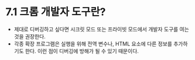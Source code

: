 # 7.1 크롬 개발자 도구란?

- 제대로 디버깅하고 싶다면 시크릿 모드 또는 프라이빗 모드에서 개발자 도구를 여는 것을 권장한다.
- 각종 확장 프로그램은 실행을 위해 전역 변수나, HTML 요소에 다른 정보를 추가하기도 한다. 이런 점이 디버깅에 방해가 될 수 있기 때문이다.
